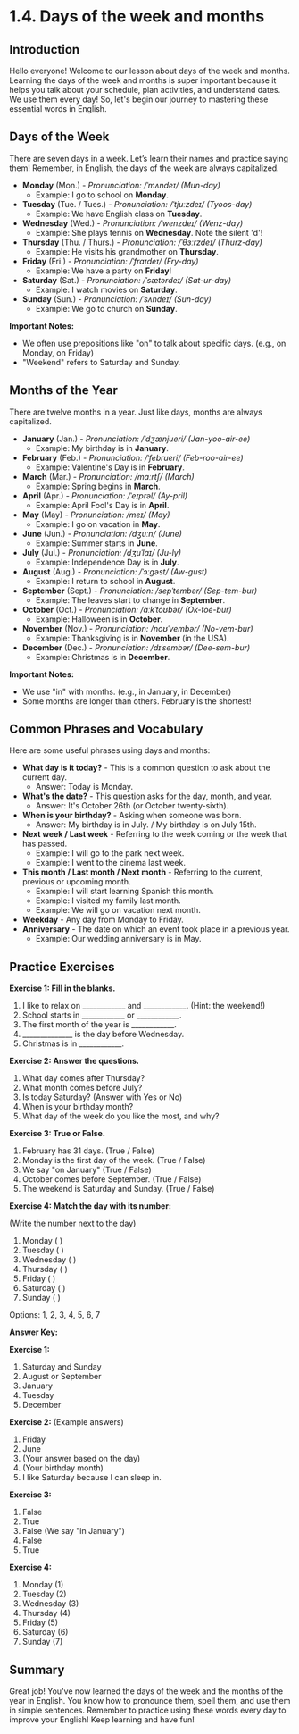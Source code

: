 # 1.4. Days of the week and months

## Introduction

Hello everyone! Welcome to our lesson about days of the week and months. Learning the days of the week and months is super important because it helps you talk about your schedule, plan activities, and understand dates. We use them every day! So, let's begin our journey to mastering these essential words in English.

## Days of the Week

There are seven days in a week. Let’s learn their names and practice saying them! Remember, in English, the days of the week are always capitalized.

*   **Monday** (Mon.) - *Pronunciation: /ˈmʌndeɪ/ (Mun-day)*
    *   Example: I go to school on **Monday**.
*   **Tuesday** (Tue. / Tues.) - *Pronunciation: /ˈtjuːzdeɪ/ (Tyoos-day)*
    *   Example: We have English class on **Tuesday**.
*   **Wednesday** (Wed.) - *Pronunciation: /ˈwenzdeɪ/ (Wenz-day)*
    *   Example: She plays tennis on **Wednesday**. Note the silent 'd'!
*   **Thursday** (Thu. / Thurs.) - *Pronunciation: /ˈθɜːrzdeɪ/ (Thurz-day)*
    *   Example: He visits his grandmother on **Thursday**.
*   **Friday** (Fri.) - *Pronunciation: /ˈfraɪdeɪ/ (Fry-day)*
    *   Example: We have a party on **Friday**!
*   **Saturday** (Sat.) - *Pronunciation: /ˈsætərdeɪ/ (Sat-ur-day)*
    *   Example: I watch movies on **Saturday**.
*   **Sunday** (Sun.) - *Pronunciation: /ˈsʌndeɪ/ (Sun-day)*
    *   Example: We go to church on **Sunday**.

**Important Notes:**

*   We often use prepositions like "on" to talk about specific days.  (e.g., on Monday, on Friday)
*   "Weekend" refers to Saturday and Sunday.

## Months of the Year

There are twelve months in a year. Just like days, months are always capitalized.

*   **January** (Jan.) - *Pronunciation: /ˈdʒænjueri/ (Jan-yoo-air-ee)*
    *   Example: My birthday is in **January**.
*   **February** (Feb.) - *Pronunciation: /ˈfebrueri/ (Feb-roo-air-ee)*
    *   Example: Valentine's Day is in **February**.
*   **March** (Mar.) - *Pronunciation: /mɑːrtʃ/ (March)*
    *   Example: Spring begins in **March**.
*   **April** (Apr.) - *Pronunciation: /ˈeɪprəl/ (Ay-pril)*
    *   Example: April Fool's Day is in **April**.
*   **May** (May) - *Pronunciation: /meɪ/ (May)*
    *   Example: I go on vacation in **May**.
*   **June** (Jun.) - *Pronunciation: /dʒuːn/ (June)*
    *   Example: Summer starts in **June**.
*   **July** (Jul.) - *Pronunciation: /dʒuˈlaɪ/ (Ju-ly)*
    *   Example:  Independence Day is in **July**.
*   **August** (Aug.) - *Pronunciation: /ˈɔːɡəst/ (Aw-gust)*
    *   Example: I return to school in **August**.
*   **September** (Sept.) - *Pronunciation: /sepˈtembər/ (Sep-tem-bur)*
    *   Example: The leaves start to change in **September**.
*   **October** (Oct.) - *Pronunciation: /ɑːkˈtoʊbər/ (Ok-toe-bur)*
    *   Example: Halloween is in **October**.
*   **November** (Nov.) - *Pronunciation: /noʊˈvembər/ (No-vem-bur)*
    *   Example: Thanksgiving is in **November** (in the USA).
*   **December** (Dec.) - *Pronunciation: /dɪˈsembər/ (Dee-sem-bur)*
    *   Example: Christmas is in **December**.

**Important Notes:**

*   We use "in" with months. (e.g., in January, in December)
*   Some months are longer than others. February is the shortest!

## Common Phrases and Vocabulary

Here are some useful phrases using days and months:

*   **What day is it today?**  - This is a common question to ask about the current day.
    *   Answer: Today is Monday.
*   **What's the date?** - This question asks for the day, month, and year.
    *   Answer: It's October 26th (or October twenty-sixth).
*   **When is your birthday?** - Asking when someone was born.
    *   Answer: My birthday is in July. / My birthday is on July 15th.
*   **Next week / Last week** - Referring to the week coming or the week that has passed.
    *   Example: I will go to the park next week.
    *   Example: I went to the cinema last week.
*   **This month / Last month / Next month** - Referring to the current, previous or upcoming month.
    *   Example: I will start learning Spanish this month.
    *   Example: I visited my family last month.
    *   Example: We will go on vacation next month.
*   **Weekday** - Any day from Monday to Friday.
*   **Anniversary** - The date on which an event took place in a previous year.
    *   Example: Our wedding anniversary is in May.

## Practice Exercises

**Exercise 1: Fill in the blanks.**

1.  I like to relax on ____________ and ____________. (Hint: the weekend!)
2.  School starts in ____________ or ____________.
3.  The first month of the year is ____________.
4.  ______________ is the day before Wednesday.
5.  Christmas is in ____________.

**Exercise 2: Answer the questions.**

1.  What day comes after Thursday?
2.  What month comes before July?
3.  Is today Saturday? (Answer with Yes or No)
4.  When is your birthday month?
5.  What day of the week do you like the most, and why?

**Exercise 3: True or False.**

1.  February has 31 days. (True / False)
2.  Monday is the first day of the week. (True / False)
3.  We say "on January" (True / False)
4.  October comes before September. (True / False)
5.  The weekend is Saturday and Sunday. (True / False)

**Exercise 4: Match the day with its number:**

(Write the number next to the day)

1. Monday  ( )
2. Tuesday ( )
3. Wednesday ( )
4. Thursday ( )
5. Friday ( )
6. Saturday ( )
7. Sunday ( )

Options: 1, 2, 3, 4, 5, 6, 7

**Answer Key:**

**Exercise 1:**

1.  Saturday and Sunday
2.  August or September
3.  January
4.  Tuesday
5.  December

**Exercise 2:** (Example answers)

1.  Friday
2.  June
3.  (Your answer based on the day)
4.  (Your birthday month)
5.  I like Saturday because I can sleep in.

**Exercise 3:**

1.  False
2.  True
3.  False (We say "in January")
4.  False
5.  True

**Exercise 4:**

1. Monday (1)
2. Tuesday (2)
3. Wednesday (3)
4. Thursday (4)
5. Friday (5)
6. Saturday (6)
7. Sunday (7)

## Summary

Great job! You've now learned the days of the week and the months of the year in English. You know how to pronounce them, spell them, and use them in simple sentences. Remember to practice using these words every day to improve your English! Keep learning and have fun!
